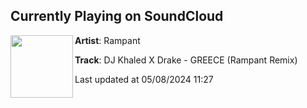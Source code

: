 ## Currently Playing on SoundCloud

[<img align="left" width="100" src="https://i1.sndcdn.com/artworks-WvcGvQMRyvE8w05X-xxKzGw-t500x500.jpg">](https://soundcloud.com/officialrampant/dj-khaled-x-drake-greece-rampant-extended-remix?in=saxurn/sets/tmp/)

**Artist**: Rampant 

**Track**: DJ Khaled X Drake - GREECE (Rampant Remix)

Last updated at 05/08/2024 11:27

